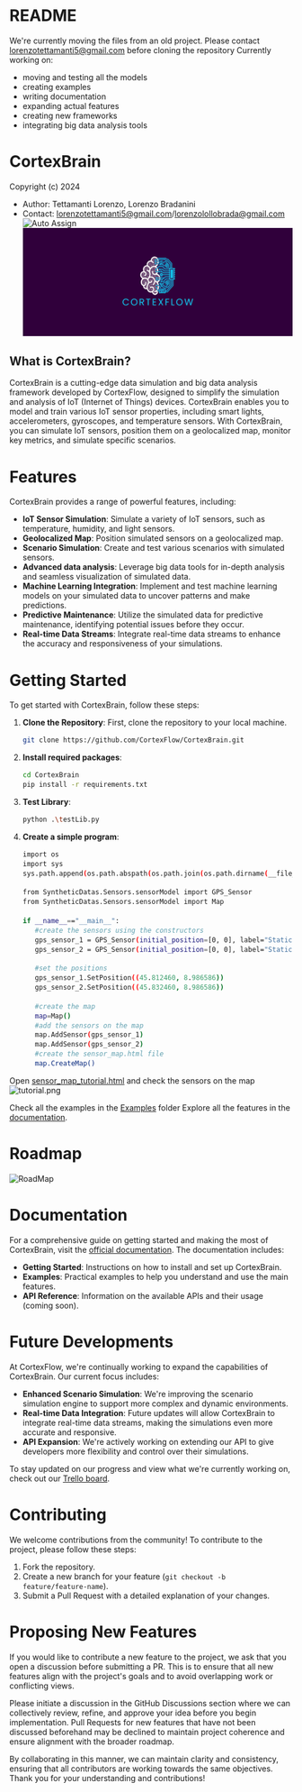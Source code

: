 # README

We're currently moving the files from an old project. Please contact <lorenzotettamanti5@gmail.com> before cloning the repository
Currently working on:

- moving and testing all the models
- creating examples
- writing documentation
- expanding actual features
- creating new frameworks
- integrating big data analysis tools

# CortexBrain

Copyright (c) 2024

- Author: Tettamanti Lorenzo, Lorenzo Bradanini
- Contact: <lorenzotettamanti5@gmail.com>/<lorenzolollobrada@gmail.com>
![Auto Assign](https://github.com/CortexFlow/CortexBrain/actions/workflows/auto-assign.yml/badge.svg)
![CortexFlow Logo](banner.png)

## What is CortexBrain?

CortexBrain is a cutting-edge data simulation and big data analysis framework developed by CortexFlow, designed to simplify the simulation and analysis of IoT (Internet of Things) devices. CortexBrain enables you to model and train various IoT sensor properties, including smart lights, accelerometers, gyroscopes, and temperature sensors. With CortexBrain, you can simulate IoT sensors, position them on a geolocalized map, monitor key metrics, and simulate specific scenarios.


# Features

CortexBrain provides a range of powerful features, including:

- **IoT Sensor Simulation**: Simulate a variety of IoT sensors, such as temperature, humidity, and light sensors.
- **Geolocalized Map**: Position simulated sensors on a geolocalized map.
- **Scenario Simulation**: Create and test various scenarios with simulated sensors.
-  **Advanced data analysis**: Leverage big data tools for in-depth analysis and seamless visualization of simulated data.
-  **Machine Learning Integration**: Implement and test machine learning models on your simulated data to uncover patterns and make predictions.
-  **Predictive Maintenance**: Utilize the simulated data for predictive maintenance, identifying potential issues before they occur.
-  **Real-time Data Streams**: Integrate real-time data streams to enhance the accuracy and responsiveness of your simulations.


# Getting Started

To get started with CortexBrain, follow these steps:

1. **Clone the Repository**: First, clone the repository to your local machine.

   ```bash
   git clone https://github.com/CortexFlow/CortexBrain.git
    ```

2. **Install required packages**:

   ```bash
   cd CortexBrain
   pip install -r requirements.txt

3. **Test Library**:

   ```bash
   python .\testLib.py

4. **Create a simple program**:

   ```bash
   import os
   import sys
   sys.path.append(os.path.abspath(os.path.join(os.path.dirname(__file__), '../')))

   from SyntheticDatas.Sensors.sensorModel import GPS_Sensor
   from SyntheticDatas.Sensors.sensorModel import Map

   if __name__=="__main__":
      #create the sensors using the constructors
      gps_sensor_1 = GPS_Sensor(initial_position=[0, 0], label="Static GPS Sensor ")
      gps_sensor_2 = GPS_Sensor(initial_position=[0, 0], label="Static GPS Sensor 2")
      
      #set the positions
      gps_sensor_1.SetPosition((45.812460, 8.986586))
      gps_sensor_2.SetPosition((45.832460, 8.986586))
      
      #create the map
      map=Map()
      #add the sensors on the map
      map.AddSensor(gps_sensor_1)
      map.AddSensor(gps_sensor_2)
      #create the sensor_map.html file
      map.CreateMap()

Open [sensor_map_tutorial.html](./Examples//sensor_map_tutorial.html) and check the sensors on the map
![tutorial.png](./Examples//img//tutorial.png)

Check all the examples in the [Examples](./Examples/) folder
Explore all the features in the [documentation](doc.md).

# Roadmap

![RoadMap](ROADMAP.png)

# Documentation

For a comprehensive guide on getting started and making the most of CortexBrain, visit the [official documentation](doc.md). The documentation includes:

- **Getting Started**: Instructions on how to install and set up CortexBrain.
- **Examples**: Practical examples to help you understand and use the main features.
- **API Reference**: Information on the available APIs and their usage (coming soon).

# Future Developments

At CortexFlow, we're continually working to expand the capabilities of CortexBrain. Our current focus includes:

- **Enhanced Scenario Simulation**: We're improving the scenario simulation engine to support more complex and dynamic environments.
- **Real-time Data Integration**: Future updates will allow CortexBrain to integrate real-time data streams, making the simulations even more accurate and responsive.
- **API Expansion**: We're actively working on extending our API to give developers more flexibility and control over their simulations.

To stay updated on our progress and view what we're currently working on, check out our [Trello board](https://trello.com/invite/b/66c731aab6030598aef7aed3/ATTIdfd7d08e42dca6f8b56a8b26f499ab8c95EB547E/cortexbrain).

# Contributing

We welcome contributions from the community! To contribute to the project, please follow these steps:

1. Fork the repository.
2. Create a new branch for your feature (`git checkout -b feature/feature-name`).
3. Submit a Pull Request with a detailed explanation of your changes.

# Proposing New Features

If you would like to contribute a new feature to the project, we ask that you open a discussion before submitting a PR. This is to ensure that all new features align with the project's goals and to avoid overlapping work or conflicting views.

Please initiate a discussion in the GitHub Discussions section where we can collectively review, refine, and approve your idea before you begin implementation. Pull Requests for new features that have not been discussed beforehand may be declined to maintain project coherence and ensure alignment with the broader roadmap.

By collaborating in this manner, we can maintain clarity and consistency, ensuring that all contributors are working towards the same objectives. Thank you for your understanding and contributions!
